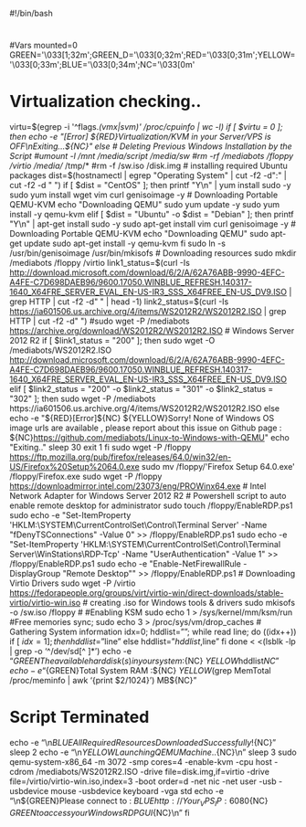 #!/bin/bash
#
#Vars
mounted=0
GREEN='\033[1;32m';GREEN_D='\033[0;32m';RED='\033[0;31m';YELLOW='\033[0;33m';BLUE='\033[0;34m';NC='\033[0m'
# Virtualization checking..
virtu=$(egrep -i '^flags.*(vmx|svm)' /proc/cpuinfo | wc -l)
if [ $virtu = 0 ]; then 
    echo -e "[Error] ${RED}Virtualization/KVM in your Server/VPS is OFF\nExiting...${NC}"
else
    # Deleting Previous Windows Installation by the Script
    #umount -l /mnt /media/script /media/sw
    #rm -rf /mediabots /floppy /virtio /media/* /tmp/*
    #rm -f /sw.iso /disk.img 
    # installing required Ubuntu packages
    dist=$(hostnamectl | egrep "Operating System" | cut -f2 -d":" | cut -f2 -d " ")
    if [ $dist = "CentOS" ]; then
        printf "Y\n" | yum install sudo -y
        sudo yum install wget vim curl genisoimage -y
        # Downloading Portable QEMU-KVM
        echo "Downloading QEMU"
        sudo yum update -y
        sudo yum install -y qemu-kvm
    elif [ $dist = "Ubuntu" -o $dist = "Debian" ]; then
        printf "Y\n" | apt-get install sudo -y
        sudo apt-get install vim curl genisoimage -y
        # Downloading Portable QEMU-KVM
        echo "Downloading QEMU"
        sudo apt-get update
        sudo apt-get install -y qemu-kvm
    fi
    sudo ln -s /usr/bin/genisoimage /usr/bin/mkisofs
    # Downloading resources
    sudo mkdir /mediabots /floppy /virtio
    link1_status=$(curl -Is http://download.microsoft.com/download/6/2/A/62A76ABB-9990-4EFC-A4FE-C7D698DAEB96/9600.17050.WINBLUE_REFRESH.140317-1640_X64FRE_SERVER_EVAL_EN-US-IR3_SSS_X64FREE_EN-US_DV9.ISO | grep HTTP | cut -f2 -d" " | head -1)
    link2_status=$(curl -Is https://ia601506.us.archive.org/4/items/WS2012R2/WS2012R2.ISO | grep HTTP | cut -f2 -d" ")
    #sudo wget -P /mediabots https://archive.org/download/WS2012R2/WS2012R2.ISO # Windows Server 2012 R2 
    if [ $link1_status = "200" ]; then 
        sudo wget -O /mediabots/WS2012R2.ISO http://download.microsoft.com/download/6/2/A/62A76ABB-9990-4EFC-A4FE-C7D698DAEB96/9600.17050.WINBLUE_REFRESH.140317-1640_X64FRE_SERVER_EVAL_EN-US-IR3_SSS_X64FREE_EN-US_DV9.ISO 
    elif [ $link2_status = "200" -o $link2_status = "301" -o $link2_status = "302" ]; then 
        sudo wget -P /mediabots https://ia601506.us.archive.org/4/items/WS2012R2/WS2012R2.ISO
    else
        echo -e "${RED}[Error]${NC} ${YELLOW}Sorry! None of Windows OS image urls are available , please report about this issue on Github page : ${NC}https://github.com/mediabots/Linux-to-Windows-with-QEMU"
        echo "Exiting.."
        sleep 30
        exit 1
    fi
    sudo wget -P /floppy https://ftp.mozilla.org/pub/firefox/releases/64.0/win32/en-US/Firefox%20Setup%2064.0.exe
    sudo mv /floppy/'Firefox Setup 64.0.exe' /floppy/Firefox.exe
    sudo wget -P /floppy https://downloadmirror.intel.com/23073/eng/PROWinx64.exe # Intel Network Adapter for Windows Server 2012 R2 
    # Powershell script to auto enable remote desktop for administrator
    sudo touch /floppy/EnableRDP.ps1
    sudo echo -e "Set-ItemProperty 'HKLM:\SYSTEM\CurrentControlSet\Control\Terminal Server\' -Name \"fDenyTSConnections\" -Value 0" >> /floppy/EnableRDP.ps1
    sudo echo -e "Set-ItemProperty 'HKLM:\SYSTEM\CurrentControlSet\Control\Terminal Server\WinStations\RDP-Tcp\' -Name \"UserAuthentication\" -Value 1" >> /floppy/EnableRDP.ps1
    sudo echo -e "Enable-NetFirewallRule -DisplayGroup \"Remote Desktop\"" >> /floppy/EnableRDP.ps1
    # Downloading Virtio Drivers
    sudo wget -P /virtio https://fedorapeople.org/groups/virt/virtio-win/direct-downloads/stable-virtio/virtio-win.iso
    # creating .iso for Windows tools & drivers
    sudo mkisofs -o /sw.iso /floppy
    #
    #Enabling KSM
    sudo echo 1 > /sys/kernel/mm/ksm/run
    #Free memories
    sync; sudo echo 3 > /proc/sys/vm/drop_caches
    # Gathering System information
    idx=0; hddlist=””;
while read line; do
((idx++))
if [ $idx = 1 ]; then
hddlist=”$line”
else
hddlist=”$hddlist,$line”
fi
done < <(lsblk -lp | grep -o ‘^/dev/sd[^ ]*’)
echo -e “${GREEN}The available hard disk(s) in your system :${NC} ${YELLOW}$hddlist${NC}”
echo -e “${GREEN}Total System RAM :${NC} ${YELLOW}$(grep MemTotal /proc/meminfo | awk ‘{print $2/1024}’) MB${NC}”
#
# Script Terminated
echo -e “\n${BLUE}All Required Resources Downloaded Successfully!${NC}”
sleep 2
echo -e “\n${YELLOW}Launching QEMU Machine..${NC}\n”
sleep 3
sudo qemu-system-x86_64 -m 3072 -smp cores=4 -enable-kvm -cpu host -cdrom /mediabots/WS2012R2.ISO -drive file=disk.img,if=virtio -drive file=/virtio/virtio-win.iso,index=3 -boot order=d -net nic -net user -usb -usbdevice mouse -usbdevice keyboard -vga std
echo -e “\n${GREEN}Please connect to : ${BLUE}http://Your_VPS_IP:6080${NC} ${GREEN}to access your Windows RDP GUI${NC}\n”
fi